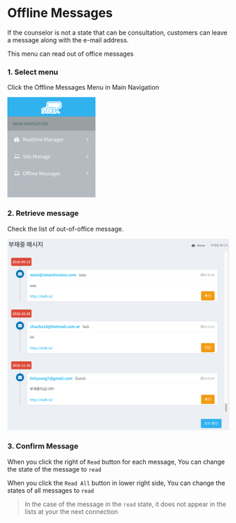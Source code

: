 Offline Messages
======================

If the counselor is not a state that can be consultation, customers can leave a message along with the e-mail address.

This menu can read out of office messages

### 1. Select menu 

Click the Offline Messages Menu in Main Navigation

<a href="images/side_menu.png" target="_blank"><img src="images/side_menu.png" width="200px;"/></a>

### 2. Retrieve message 

Check the list of out-of-office message.

<a href="images/offline_messages.png" target="_blank"><img src="images/offline_messages.png" width="600px;"/></a>

### 3. Confirm Message

When you click the right of `Read` button for each message, You can change the state of the message to `read`

When you click the `Read All` button in lower right side, You can change the states of all messages to `read`

> In the case of the message in the `read` state, it does not appear in the lists at your the next connection